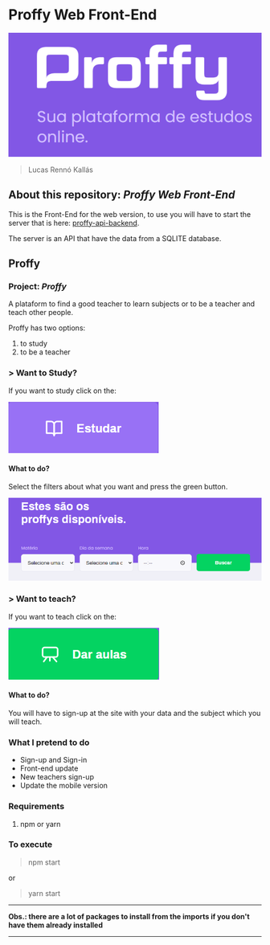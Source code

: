 # Proffy Web Front-End

![proffy](/readme_imgs/proffy.png)

> Lucas Rennó Kallás

## About this repository: *Proffy Web Front-End*

This is the Front-End for the web version, to use you will have to start the server that is here: [proffy-api-backend](https://github.com/lucasrennok/proffy-api-backend).

The server is an API that have the data from a SQLITE database.

## Proffy

### Project: *Proffy*
A plataform to find a good teacher to learn subjects or to be a teacher and teach other people.

Proffy has two options: 

1. to study
2. to be a teacher

### > Want to Study?
If you want to study click on the:

![study](/readme_imgs/study.png)

#### What to do?
Select the filters about what you want and press the green button.

![filters](/readme_imgs/filters.png)

### > Want to teach?
If you want to teach click on the:

![give_classes](/readme_imgs/give_classes.png)

#### What to do?
You will have to sign-up at the site with your data and the subject which you will teach.

### What I pretend to do
- Sign-up and Sign-in
- Front-end update
- New teachers sign-up
- Update the mobile version

### Requirements

1. npm or yarn

### To execute
> npm start

or

> yarn start

---

**Obs.: there are a lot of packages to install from the imports if you don't have them already installed**

---